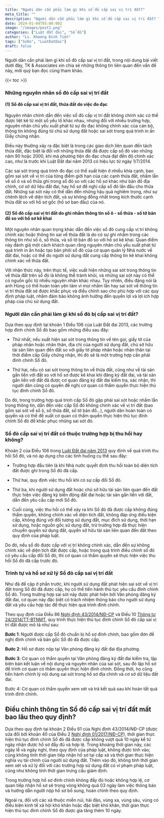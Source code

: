 ```yaml
---
title: "Người dân cần phải làm gì khi sổ đỏ cấp sai vị trí đất?"
meta_title: ""
description: "Người dân cần phải làm gì khi sổ đỏ cấp sai vị trí đất? Trong nội dung bài viết dưới đây, TK & Associates xin chia sẻ những thông tin liên quan đến vấn đề này, mời quý bạn đọc cùng tham khảo."
date: 2024-01-04T05:00:00Z
image: "/images/post1.png"
categories: ["Luật đất đai", "Sổ đỏ"]
author: "Ls. Khương Đình Tiến"
tags: ["SoDo", "LuatDatDai"]
draft: false
---
```


Người dân cần phải làm gì khi sổ đỏ cấp sai vị trí đất, trong nội dung bài viết dưới đây, TK & Associates xin chia sẻ những thông tin liên quan đến vấn đề này, mời quý bạn đọc cùng tham khảo.

{{< toc >}}
### Những nguyên nhân sổ đỏ cấp sai vị trí đất
#### (1) Sổ đỏ cấp sai vị trí đất, thửa đất do việc đo đạc

Nguyên nhân chính dẫn đến việc sổ đỏ cấp vị trí đất không chính xác có thể được liệt kê từ một số yếu tố khác nhau, nhưng đối với nhiều trường hợp, nguyên nhân chủ yếu xuất phát từ sự đo đạc không chính xác của cán bộ, thông tin không đúng từ chủ sử dụng đất hoặc sai sót trong quá trình in ấn Giấy chứng nhận.

Điều này thường xảy ra đặc biệt là trong các giao dịch liên quan đến tách thửa đất, đặc biệt là đối với những thửa đất đã được cấp sổ đỏ vào những năm 90 hoặc 2000, khi mà phương tiện đo đạc chưa đạt đến độ chính xác cao, như là trước khi Luật Đất đai năm 2013 có hiệu lực từ ngày 1/7/2014.

Các sai sót trong quá trình đo đạc có thể xuất hiện ở nhiều khía cạnh, bao gồm sai sót về vị trí của từng điểm giới hạn của các cạnh thửa đất, nhầm lẫn về số ô và số thửa ghi trong sổ đỏ so với các hồ sơ khác như bản đồ địa chính, cơ sở dữ liệu đất đai, hay hồ sơ đề nghị cấp sổ đỏ lần đầu cho thửa đất. Những sai sót này có thể dẫn đến những hậu quả nghiêm trọng, như sự chênh lệch về diện tích đất, và sự không đồng nhất trong kích thước cạnh thửa đất so với hồ sơ gốc (hồ sơ ban đầu) của nó.

#### (2) Sổ đỏ cấp sai vị trí đất do ghi nhầm thông tin số ô - số thửa - số tờ bản đồ so với hồ sơ kê khai

Một nguyên nhân quan trọng khác dẫn đến việc sổ đỏ cung cấp vị trí không chính xác hoặc thông tin sai về thửa đất là do có sự ghi nhầm trong các thông tin như số ô, số thửa, và số tờ bản đồ so với hồ sơ kê khai. Quan điểm này đánh giá một cách khách quan rằng nguyên nhân chủ yếu xuất phát từ quá trình in ấn hoặc tạo bản phôi sổ đỏ của cơ quan quản lý Nhà nước về đất đai, hoặc có thể do người sử dụng đất cung cấp thông tin kê khai không chính xác về thửa đất.

Với nhận thức này, trên thực tế, việc xuất hiện những sai sót trong thông tin về thửa đất trên sổ đỏ là không thể tránh khỏi, và những sai sót này có thể có nguồn gốc từ nhiều nguyên nhân khác nhau. Tuy nhiên, điều đáng nói là anh Hùng có thể hoàn toàn yên tâm vì mọi nhầm lẫn hay sai sót về thông tin vị trí thửa đất sẽ được khắc phục và điều chỉnh sao cho phù hợp với các quy định pháp luật, nhằm đảm bảo không ảnh hưởng đến quyền lợi và lợi ích hợp pháp của chủ sử dụng đất.

### Người dân cần phải làm gì khi sổ đỏ bị cấp sai vị trí đất?
Dựa theo quy định tại khoản 1 Điều 106 của Luật Đất đai 2013, các trường hợp đính chính Sổ đỏ bao gồm những điều sau đây:

- Thứ nhất, nếu xuất hiện sai sót trong thông tin về tên gọi, giấy tờ của pháp nhân hoặc nhân thân, địa chỉ của người sử dụng đất, chủ sở hữu tài sản liên quan đến đất so với giấy tờ pháp nhân hoặc nhân thân tại thời điểm cấp Giấy chứng nhận, thì đó sẽ là một trường hợp cần phải đính chính Sổ đỏ.

- Thứ hai, nếu có sai sót trong thông tin về thửa đất, cũng như về tài sản gắn liền với đất so với hồ sơ được kê khai khi đăng ký đất đai, và tài sản gắn liền với đất đã được cơ quan đăng ký đất đai kiểm tra, xác nhận, thì người dân cũng có quyền đề nghị cơ quan có thẩm quyền thực hiện thủ tục đính chính Sổ đỏ.

Do đó, trong trường hợp quá trình cấp Sổ đỏ gặp phải sai sót hoặc nhầm lẫn trong thông tin, dẫn đến việc cấp Sổ đỏ không chính xác về vị trí đất (bao gồm sai sót về số ô, số thửa đất, số tờ bản đồ...), người dân hoàn toàn có quyền và có thể đề xuất cơ quan có thẩm quyền thực hiện thủ tục đính chính Sổ đỏ để khắc phục những sai sót đó.

### Sổ đỏ cấp sai vị trí đất có thuộc trường hợp bị thu hồi hay không?

Khoản 2 của Điều 106 trong [Luật Đất đai năm 2013](https://google.com) quy định về quá trình thu hồi Sổ đỏ, và nó áp dụng cho các tình huống cụ thể sau đây:

- Trường hợp đầu tiên là khi Nhà nước quyết định thu hồi toàn bộ diện tích đất được ghi trong Sổ đỏ đã cấp.

- Thứ hai, quy định việc thu hồi khi có sự cấp đổi Sổ đỏ.

- Thứ ba, khi người sử dụng đất hoặc chủ sở hữu tài sản liên quan đến đất thực hiện việc đăng ký biến động đất đai hoặc tài sản gắn liền với đất, dẫn đến yêu cầu cấp mới Sổ đỏ.

- Cuối cùng, việc thu hồi có thể xảy ra khi Sổ đỏ đã được cấp không đúng thẩm quyền, không chính xác về diện tích đất, không đáp ứng điều kiện cấp, không đúng với đối tượng sử dụng đất, mục đích sử dụng, thời hạn sử dụng, hoặc nguồn gốc sử dụng đất, trừ trường hợp đã thực hiện chuyển quyền sử dụng đất, quyền sở hữu tài sản liên quan đến đất theo quy định của pháp luật.

Do đó, nếu sổ đỏ được cấp với vị trí không chính xác, dẫn đến sự không chính xác về diện tích đất được cấp, hoặc trong quá trình điều chỉnh sổ đỏ có yêu cầu cấp đổi Sổ đỏ, thì cơ quan có thẩm quyền sẽ thực hiện việc thu hồi Sổ đỏ đã cấp trước đó.

### Trình tự và hồ sơ xử lý Sổ đỏ cấp sai vị trí đất 
Như đã đề cập ở phần trước, khi người sử dụng đất phát hiện sai sót về vị trí đất trong Sổ đỏ đã được cấp, họ có thể tiến hành thủ tục yêu cầu đính chính Sổ đỏ. Trong trường hợp sai sót này được phát hiện bởi Văn phòng đăng ký đất đai, cơ quan này đặc biệt có trách nhiệm thông báo cho người sử dụng đất và yêu cầu hợp tác để thực hiện quá trình đính chính.

Theo quy định của Điều 86 [Nghị định 43/2014/NĐ-CP](https://google.com) và Điều 10 [Thông tư 24/2014/TT-BTNMT](https://google.com), quy trình thực hiện thủ tục đính chính Sổ đỏ cấp sai vị trí đất được mô tả như sau:

**Bước 1**: Người được cấp Sổ đỏ chuẩn bị hồ sơ đính chính, bao gồm đơn đề nghị đính chính và bản gốc Sổ đỏ đã được cấp.

**Bước 2**: Hồ sơ được nộp tại Văn phòng đăng ký đất đai địa phương.

**Bước 3**: Cơ quan có thẩm quyền tại Văn phòng đăng ký đất đai kiểm tra, lập biên bản kết luận về nội dung và nguyên nhân của sai sót, sau đó lập hồ sơ để trình cơ quan có thẩm quyền thực hiện đính chính. Đồng thời, họ cũng tiến hành chỉnh lý nội dung sai sót trong hồ sơ địa chính và cơ sở dữ liệu đất đai.

Bước 4: Cơ quan có thẩm quyền xem xét và trả kết quả sau khi hoàn tất quá trình đính chính.

## Điều chỉnh thông tin Sổ đỏ cấp sai vị trí đất mất bao lâu theo quy định?
Dựa theo quy định tại khoản 2 Điều 61 của Nghị định 43/2014/NĐ-CP (được sửa đổi bởi khoản 40 của Điều 2 [Nghị định 01/2017/NĐ-CP](https://google.com)), thời gian thực hiện thủ tục đính chính Sổ đỏ đã được cấp không vượt quá 10 ngày kể từ ngày nhận được hồ sơ đầy đủ và hợp lệ. Trong khoảng thời gian này, các ngày lễ và ngày nghỉ, theo quy định của pháp luật, không được tính vào; cũng không tính thời gian tiếp nhận hồ sơ tại cấp xã và thời gian thực hiện nghĩa vụ tài chính của người sử dụng đất. Thêm vào đó, không tính thời gian xem xét và xử lý đối với các trường hợp sử dụng đất có vi phạm pháp luật, cũng như không tính thời gian trưng cầu giám định.

Trong trường hợp hồ sơ đính chính không đầy đủ hoặc không hợp lệ, cơ quan tiếp nhận hồ sơ sẽ trong vòng không quá 03 ngày làm việc thông báo và hướng dẫn người nộp hồ sơ bổ sung, hoàn chỉnh theo quy định.

Ngoài ra, đối với các xã thuộc miền núi, hải đảo, vùng xa, vùng sâu, vùng có điều kiện kinh tế xã hội khó khăn hoặc đặc biệt khó khăn, thời gian thực hiện thủ tục đính chính Sổ đỏ được gia tăng thêm 10 ngày.